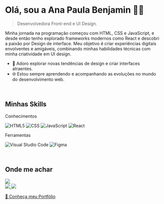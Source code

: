 <h1> Olá, sou a Ana Paula Benjamin 👩‍💻</h1>

> Desenvolvedora Front-end e UI Design.

Minha jornada na programação começou com HTML, CSS e JavaScript, e desde então tenho explorado frameworks modernos como React e descobri a paixão por Design de interface.
Meu objetivo é criar experiências digitais envolventes e amigáveis, combinando minhas habilidades técnicas com minha criatividade em UI design.

- 🎨 Adoro explorar novas tendências de design e criar interfaces atraentes.
- 🌐 Estou sempre aprendendo e acompanhando as evoluções no mundo do desenvolvimento web.

<br>

<h2> Minhas Skills</h2>

 Conhecimentos 

![HTML5](https://img.shields.io/badge/-HTML5-333333?style=flat&logo=HTML5)
![CSS](https://img.shields.io/badge/-CSS-333333?style=flat&logo=CSS3&logoColor=1572B6)
![JavaScript](https://img.shields.io/badge/-JavaScript-333333?style=flat&logo=javascript)
![React](https://img.shields.io/badge/-React-333333?style=flat&logo=react)

 Ferramentas 

![Visual Studio Code](https://img.shields.io/badge/-Visual%20Studio%20Code-333333?style=flat&logo=visual-studio-code&logoColor=007ACC)
![Figma](https://img.shields.io/badge/-Figma-333333?style=flat&logo=figma&logoColor=007ACC)

<br>

<h2>Onde me achar</h2>

<a href="https://www.linkedin.com/in/ana-paula-benjamin-43a964255/" alt="LinkedIn">
  <img src="https://img.shields.io/badge/-Linkedin-0e76a8?style=flat-square&logo=Linkedin&logoColor=white" />
</a>

<br>
  
<a href="mailto:anabenjamin.dev@gmail.com" alt="Gmail">
  <img src="https://img.shields.io/badge/-Gmail-FF0000?style=flat-square&labelColor=FF0000&logo=gmail&logoColor=white" />
</a>

<a href="https://www.instagram.com/ana.benjamin0/" alt="Instagram">
  <img src="https://img.shields.io/badge/-Instagram-DF0174?style=flat-square&labelColor=DF0174&logo=instagram&logoColor=white" />
</a>

<br>

<a href="https://anapaulabenjamin.netlify.app/" alt="Portfólio">
<p>🚀 Conheça meu Portfólio</p>
</a>
